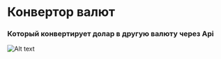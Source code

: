 # Конвертор валют 
### Который конвертирует долар в другую валюту через Api
![Alt text](./convert.jpg?raw=true "Пример конвертации")